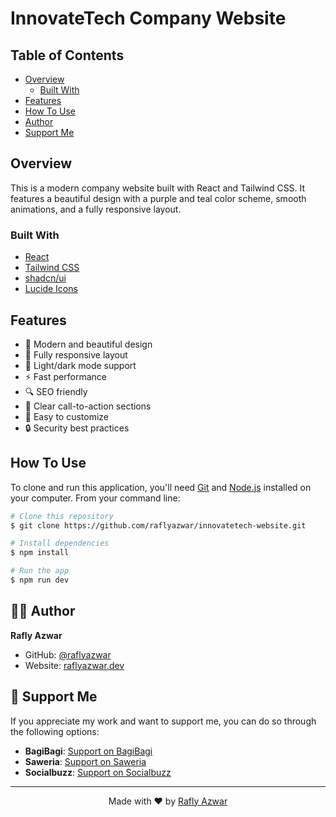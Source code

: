 # InnovateTech Company Website


## Table of Contents

- [Overview](#overview)
  - [Built With](#built-with)
- [Features](#features)
- [How To Use](#how-to-use)
- [Author](#author)
- [Support Me](#support-me)

## Overview

This is a modern company website built with React and Tailwind CSS. It features a beautiful design with a purple and teal color scheme, smooth animations, and a fully responsive layout.

### Built With

- [React](https://reactjs.org/)
- [Tailwind CSS](https://tailwindcss.com/)
- [shadcn/ui](https://ui.shadcn.com/)
- [Lucide Icons](https://lucide.dev/)

## Features

- 🎨 Modern and beautiful design
- 📱 Fully responsive layout
- 🌙 Light/dark mode support
- ⚡️ Fast performance
- 🔍 SEO friendly
- 🎯 Clear call-to-action sections
- 📝 Easy to customize
- 🔒 Security best practices

## How To Use

To clone and run this application, you'll need [Git](https://git-scm.com) and [Node.js](https://nodejs.org/en/download/) installed on your computer. From your command line:

```bash
# Clone this repository
$ git clone https://github.com/raflyazwar/innovatetech-website.git

# Install dependencies
$ npm install

# Run the app
$ npm run dev
```

## 👨‍💻 Author

**Rafly Azwar**
- GitHub: [@raflyazwar](https://github.com/raflyazwar)
- Website: [raflyazwar.dev](https://raflyazwar.vercel.app/)

## 💖 Support Me

If you appreciate my work and want to support me, you can do so through the following options:

- **BagiBagi**: [Support on BagiBagi](https://bagibagi.co/Raflyazwar)
- **Saweria**: [Support on Saweria](https://saweria.co/Raflyazwar)
- **Socialbuzz**: [Support on Socialbuzz](https://sociabuzz.com/raflyazwar)

---

<div align="center">
  Made with ❤️ by <a href="https://github.com/raflyazwar">Rafly Azwar</a>
</div>
